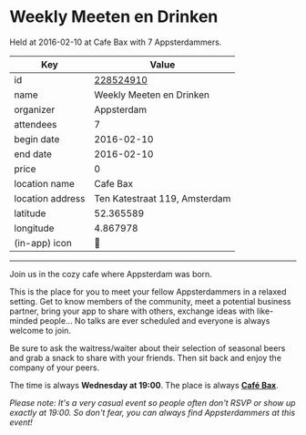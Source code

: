 # Weekly Meeten en Drinken
Held at 2016-02-10 at Cafe Bax with 7 Appsterdammers.
        
|Key|Value
|---|---|
|id|[228524910](https://www.meetup.com/appsterdam/events/228524910/)|
|name|Weekly Meeten en Drinken|
|organizer|Appsterdam|
|attendees|7|
|begin date|2016-02-10|
|end date|2016-02-10|
|price|0|
|location name|Cafe Bax|
|location address|Ten Katestraat 119, Amsterdam|
|latitude|52.365589|
|longitude|4.867978|
|(in-app) icon|🍺|

---

Join us in the cozy cafe where Appsterdam was born.

This is the place for you to meet your fellow Appsterdammers in a relaxed setting. Get to know members of the community, meet a potential business partner, bring your app to share with others, exchange ideas with like-minded people... No talks are ever scheduled and everyone is always welcome to join.

Be sure to ask the waitress/waiter about their selection of seasonal beers and grab a snack to share with your friends. Then sit back and enjoy the company of your peers.

The time is always **Wednesday at 19:00**. The place is always **[Café Bax](http://www.cafebax.nl/)**.

*Please note: It's a very casual event so people often don't RSVP or show up exactly at 19:00. So don't fear, you can *always* find Appsterdammers at this event!*


